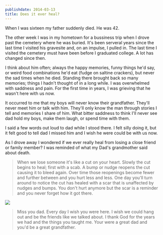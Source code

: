 ```yaml
---
publishdate: 2014-03-13
title: Does it ever heal?
---
```


When I was sixteen my father suddenly died. He was 42.

The other week I was in my hometown for a bussiness trip when I drove past the
cemetery where he was buried. It's been serveral years since the last time I
visited his gravesite and, on an impulse, I pulled in. The last time I visited
the cemetery must have been before I graduated college. A lot has changed
since then.

I think about him often; always the happy memories, funny things he'd say, or
weird food combinations he'd eat (fudge on saltine crackers), but never the sad
times when he died. Standing there brought back so many memories; things I
hadn't thought of in a long while. I was overwhelmed with saddness and pain.
For the first time in years, I was grieving that he wasn't here with us now.

It occurred to me that my boys will never know their grandfather. They'll
never meet him or talk with him. They'll only know the man through stories I
tell and memories I share of him. What bitter saddness to think I'll never see
dad hold my boys, make them laugh, or spend time with them.

I said a few words out loud to dad while I stood there. I felt silly doing it,
but it felt good to tell dad I missed him and I wish he were could be with us
now.

As I drove away I wondered if we ever really heal from losing a close friend or
family member? I was reminded of what my Dad's grandmother said about death.

> When we lose someone it's like a cut on your heart. Slowly the cut begins to
> heal; first with a scab. A bump or nudge reopens the cut causing it to bleed
> again. Over time those reopenings become fewer and further between and you
> hurt less and less. One day you'll turn around to notice the cut has healed
> with a scar that is unaffected by nudges and bumps. You don't hurt anymore
> but the scar is a reminder and you never forget how it got there.

<img src="https://lh3.googleusercontent.com/-oEK0hNc72Bk/UyH30rhS4WI/AAAAAAAACYk/8hxARzO0vcs/w785-h589-no/IMG_20140313_130140.jpg" />

> Miss you dad. Every day I wish you were here. I wish we could hang out and
> be the friends like we talked about. I thank God for the years we had and
> the things you taught me. Your were a great dad and you'd be a great
> grandfather.
